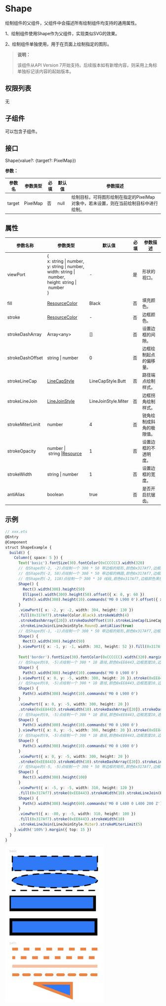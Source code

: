 # Shape

绘制组件的父组件，父组件中会描述所有绘制组件均支持的通用属性。

1、绘制组件使用Shape作为父组件，实现类似SVG的效果。

2、绘制组件单独使用，用于在页面上绘制指定的图形。

>  **说明：**
>
>  该组件从API Version 7开始支持。后续版本如有新增内容，则采用上角标单独标记该内容的起始版本。


## 权限列表

无


## 子组件

可以包含子组件。


## 接口

Shape(value?: {target?: PixelMap})

**参数：**

| 参数名    | 参数类型     | 必填   | 默认值  | 参数描述                                     |
| ------ | -------- | ---- | ---- | ---------------------------------------- |
| target | PixelMap | 否    | null | 绘制目标，可将图形绘制在指定的PixelMap对象中，若未设置，则在当前绘制目标中进行绘制。 |

## 属性

| 参数名称         | 参数类型                                                     | 默认值              | 必填 | 参数描述                 |
| ---------------- | ------------------------------------------------------------ | ------------------- | ---- | ------------------------ |
| viewPort         | {<br/>x:&nbsp;string&nbsp;\|&nbsp;number,<br/>y:&nbsp;string&nbsp;\|&nbsp;number,<br/>width:&nbsp;string&nbsp;\|&nbsp;number,<br/>height:&nbsp;string&nbsp;\|&nbsp;number<br/>} | -                   | 是   | 形状的视口。             |
| fill             | [ResourceColor](ts-types.md#resourcecolor8)                  | Black               | 否   | 填充颜色。               |
| stroke           | [ResourceColor](ts-types.md#resourcecolor8)                  | -                   | 否   | 边框颜色。               |
| strokeDashArray  | Array&lt;any&gt;                                             | []                  | 否   | 设置边框的间隙。         |
| strokeDashOffset | string&nbsp;\|&nbsp;number                                   | 0                   | 否   | 边框绘制起点的偏移量。   |
| strokeLineCap    | [LineCapStyle](ts-appendix-enums.md#linecapstyle)            | LineCapStyle.Butt   | 否   | 路径端点绘制样式。       |
| strokeLineJoin   | [LineJoinStyle](ts-appendix-enums.md#linejoinstyle)          | LineJoinStyle.Miter | 否   | 边框拐角绘制样式。       |
| strokeMiterLimit | number                                                       | 4                   | 否   | 锐角绘制成斜角的极限值。 |
| strokeOpacity    | number&nbsp;\|&nbsp;string&nbsp;\|[Resource](ts-types.md#resource) | 1                   | 否   | 设置边框的不透明度。     |
| strokeWidth      | string&nbsp;\|&nbsp;number                                   | 1                   | 否   | 设置边框的宽度。         |
| antiAlias        | boolean                                                      | true                | 否   | 是否开启抗锯齿。         |


## 示例

```ts
// xxx.ets
@Entry
@Component
struct ShapeExample {
  build() {
    Column({ space: 5 }) {
      Text('basic').fontSize(30).fontColor(0xCCCCCC).width(320)
      // 在Shape的(-2, -2)点绘制一个 300 * 50 带边框的矩形,颜色0x317Af7,边框颜色黑色,边框宽度4,边框间隙20,向左偏移10,尖端样式圆角,拐角样式圆角,抗锯齿(默认开启)
      // 在Shape的(-2, 58)点绘制一个 300 * 50 带边框的椭圆,颜色0x317Af7,边框颜色黑色,边框宽度4,边框间隙20,向左偏移10,尖端样式圆角,拐角样式圆角,抗锯齿(默认开启)
      // 在Shape的(-2, 118)点绘制一个 300 * 10 线段,颜色0x317Af7,边框颜色黑色,宽度4,间隙20,向左偏移10,尖端样式圆角,拐角样式圆角,抗锯齿(默认开启)
      Shape() {
        Rect().width(300).height(50)
        Ellipse().width(300).height(50).offset({ x: 0, y: 60 })
        Path().width(300).height(10).commands('M0 0 L900 0').offset({ x: 0, y: 120 })
      }
      .viewPort({ x: -2, y: -2, width: 304, height: 130 })
      .fill(0x317Af7).stroke(Color.Black).strokeWidth(4)
      .strokeDashArray([20]).strokeDashOffset(10).strokeLineCap(LineCapStyle.Round)
      .strokeLineJoin(LineJoinStyle.Round).antiAlias(true)
      // 在Shape的(-1, -1)点绘制一个 300 * 50 带边框的矩形,颜色0x317Af7,边框颜色黑色,边框宽度2
      Shape() {
        Rect().width(300).height(50)
      }.viewPort({ x: -1, y: -1, width: 302, height: 52 }).fill(0x317Af7).stroke(Color.Black).strokeWidth(2)

      Text('border').fontSize(30).fontColor(0xCCCCCC).width(320).margin({top:30})
      // 在Shape的(0, -5)点绘制一个 300 * 10 直线,颜色0xEE8443,边框宽度10,边框间隙20
      Shape() {
        Path().width(300).height(10).commands('M0 0 L900 0')
      }.viewPort({ x: 0, y: -5, width: 300, height: 20 }).stroke(0xEE8443).strokeWidth(10).strokeDashArray([20])
      // 在Shape的(0, -5)点绘制一个 300 * 10 直线,颜色0xEE8443,边框宽度10,边框间隙20,向左偏移10
      Shape() {
        Path().width(300).height(10).commands('M0 0 L900 0')
      }
      .viewPort({ x: 0, y: -5, width: 300, height: 20 })
      .stroke(0xEE8443).strokeWidth(10).strokeDashArray([20]).strokeDashOffset(10)
      // 在Shape的(0, -5)点绘制一个 300 * 10 直线,颜色0xEE8443,边框宽度10,透明度0.5
      Shape() {
        Path().width(300).height(10).commands('M0 0 L900 0')
      }.viewPort({ x: 0, y: -5, width: 300, height: 20 }).stroke(0xEE8443).strokeWidth(10).strokeOpacity(0.5)
      // 在Shape的(0, -5)点绘制一个 300 * 10 直线,颜色0xEE8443,边框宽度10,边框间隙20,向左偏移10,尖端样式圆角
      Shape() {
        Path().width(300).height(10).commands('M0 0 L900 0')
      }
      .viewPort({ x: 0, y: -5, width: 300, height: 20 })
      .stroke(0xEE8443).strokeWidth(10).strokeDashArray([20]).strokeLineCap(LineCapStyle.Round)
      // 在Shape的(-5, -5)点绘制一个 300 * 50 带边框的矩形,颜色0x317Af7,边框宽度10,边框颜色0xEE8443,拐角样式圆角
      Shape() {
        Rect().width(300).height(100)
      }
      .viewPort({ x: -5, y: -5, width: 310, height: 120 })
      .fill(0x317Af7).stroke(0xEE8443).strokeWidth(10).strokeLineJoin(LineJoinStyle.Round)
      Shape() {
        Path().width(300).height(60).commands('M0 0 L400 0 L400 200 Z')
      }
      .viewPort({ x: -80, y: -5, width: 310, height: 100 })
      .fill(0x317Af7).stroke(0xEE8443).strokeWidth(10)
      .strokeLineJoin(LineJoinStyle.Miter).strokeMiterLimit(5)
    }.width('100%').margin({ top: 15 })
  }
}
```

![zh-cn_image_0000001184628104](figures/zh-cn_image_0000001184628104.png)
